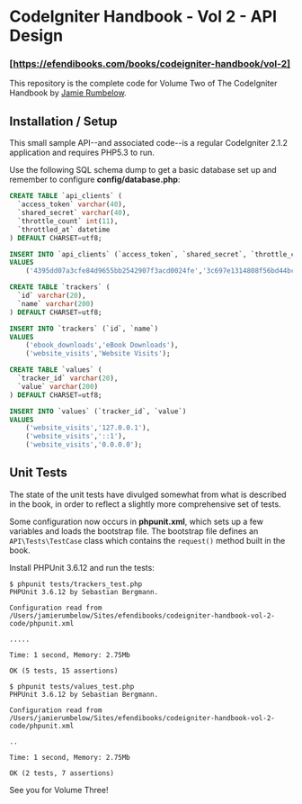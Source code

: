 # CodeIgniter Handbook - Vol 2 - API Design
### [https://efendibooks.com/books/codeigniter-handbook/vol-2]

This repository is the complete code for Volume Two of The CodeIgniter Handbook by [Jamie Rumbelow](http://jamierumbelow.net).

## Installation / Setup

This small sample API--and associated code--is a regular CodeIgniter 2.1.2 application and requires PHP5.3 to run.

Use the following SQL schema dump to get a basic database set up and remember to configure **config/database.php**:

```sql
CREATE TABLE `api_clients` (
  `access_token` varchar(40),
  `shared_secret` varchar(40),
  `throttle_count` int(11),
  `throttled_at` datetime
) DEFAULT CHARSET=utf8;

INSERT INTO `api_clients` (`access_token`, `shared_secret`, `throttle_count`, `throttled_at`)
VALUES
	('4395dd07a3cfe84d9655bb2542907f3acd0024fe','3c697e1314808f56bd44bc5ccb4765607b433715',70,'2012-09-02 23:01:00');

CREATE TABLE `trackers` (
  `id` varchar(20),
  `name` varchar(200)
) DEFAULT CHARSET=utf8;

INSERT INTO `trackers` (`id`, `name`)
VALUES
	('ebook_downloads','eBook Downloads'),
	('website_visits','Website Visits');

CREATE TABLE `values` (
  `tracker_id` varchar(20),
  `value` varchar(200)
) DEFAULT CHARSET=utf8;

INSERT INTO `values` (`tracker_id`, `value`)
VALUES
	('website_visits','127.0.0.1'),
	('website_visits','::1'),
	('website_visits','0.0.0.0');
```

## Unit Tests

The state of the unit tests have divulged somewhat from what is described in the book, in order to reflect a slightly more comprehensive set of tests.

Some configuration now occurs in **phpunit.xml**, which sets up a few variables and loads the bootstrap file. The bootstrap file defines an `API\Tests\TestCase` class which contains the `request()` method built in the book.

Install PHPUnit 3.6.12 and run the tests:

	$ phpunit tests/trackers_test.php
	PHPUnit 3.6.12 by Sebastian Bergmann.

	Configuration read from /Users/jamierumbelow/Sites/efendibooks/codeigniter-handbook-vol-2-code/phpunit.xml

	.....

	Time: 1 second, Memory: 2.75Mb

	OK (5 tests, 15 assertions)

	$ phpunit tests/values_test.php
	PHPUnit 3.6.12 by Sebastian Bergmann.

	Configuration read from /Users/jamierumbelow/Sites/efendibooks/codeigniter-handbook-vol-2-code/phpunit.xml

	..

	Time: 1 second, Memory: 2.75Mb

	OK (2 tests, 7 assertions)

See you for Volume Three!